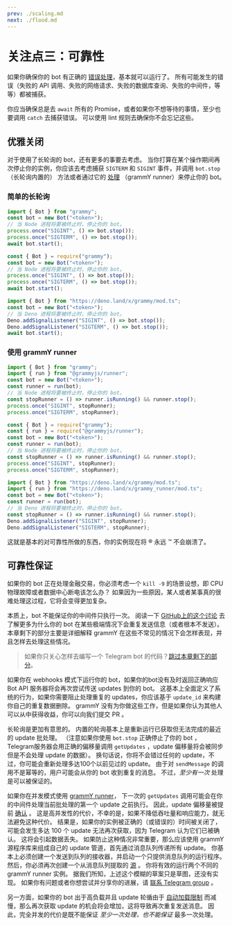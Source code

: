 ```yaml
---
prev: ./scaling.md
next: ./flood.md
---
```


# 关注点三：可靠性

如果你确保你的 bot 有正确的 [错误处理](/zh/guide/errors.md)，基本就可以运行了。
所有可能发生的错误（失败的 API 调用、失败的网络请求、失败的数据库查询、失败的中间件，等等）都被捕获。

你应当确保总是去 `await` 所有的 Promise，或者如果你不想等待的事情，至少也要调用 `catch` 去捕获错误。
可以使用 lint 规则去确保你不会忘记这些。

## 优雅关闭

对于使用了长轮询的 bot，还有更多的事要去考虑。
当你打算在某个操作期间再次停止你的实例，你应该去考虑捕获 `SIGTERM` 和 `SIGINT` 事件，并调用 `bot.stop`（长轮询内置的） 方法或者通过它的 [处理](https://doc.deno.land/https://deno.land/x/grammy_runner/mod.ts/~/RunnerHandle#stop) （grammY runner）来停止你的 bot。

### 简单的长轮询

<CodeGroup>

<CodeGroupItem title="TypeScript" active>

```ts
import { Bot } from "grammy";
const bot = new Bot("<token>");
// 当 Node 进程将要被终止时，停止你的 bot。
process.once("SIGINT", () => bot.stop());
process.once("SIGTERM", () => bot.stop());
await bot.start();
```

</CodeGroupItem>

<CodeGroupItem title="JavaScript">

```js
const { Bot } = require("grammy");
const bot = new Bot("<token>");
// 当 Node 进程将要被终止时，停止你的 bot。
process.once("SIGINT", () => bot.stop());
process.once("SIGTERM", () => bot.stop());
await bot.start();
```

</CodeGroupItem>

<CodeGroupItem title="Deno">

```ts
import { Bot } from "https://deno.land/x/grammy/mod.ts";
const bot = new Bot("<token>");
// 当 Deno 进程将要被终止时，停止你的 bot。
Deno.addSignalListener("SIGINT", () => bot.stop());
Deno.addSignalListener("SIGTERM", () => bot.stop());
await bot.start();
```

</CodeGroupItem>
</CodeGroup>

### 使用 grammY runner

<CodeGroup>

<CodeGroupItem title="TypeScript" active>

```ts
import { Bot } from "grammy";
import { run } from "@grammyjs/runner";
const bot = new Bot("<token>");
const runner = run(bot);
// 当 Node 进程将要被终止时，停止你的 bot。
const stopRunner = () => runner.isRunning() && runner.stop();
process.once("SIGINT", stopRunner);
process.once("SIGTERM", stopRunner);
```

</CodeGroupItem>

<CodeGroupItem title="JavaScript">

```js
const { Bot } = require("grammy");
const { run } = require("@grammyjs/runner");
const bot = new Bot("<token>");
const runner = run(bot);
// 当 Node 进程将要被终止时，停止你的 bot。
const stopRunner = () => runner.isRunning() && runner.stop();
process.once("SIGINT", stopRunner);
process.once("SIGTERM", stopRunner);
```

</CodeGroupItem>
<CodeGroupItem title="Deno">

```ts
import { Bot } from "https://deno.land/x/grammy/mod.ts";
import { run } from "https://deno.land/x/grammy_runner/mod.ts";
const bot = new Bot("<token>");
const runner = run(bot);
// 当 Deno 进程将要被终止时，停止你的 bot。
const stopRunner = () => runner.isRunning() && runner.stop();
Deno.addSignalListener("SIGINT", stopRunner);
Deno.addSignalListener("SIGTERM", stopRunner);
```

</CodeGroupItem>
</CodeGroup>

这就是基本的对可靠性所做的东西，你的实例现在将 :registered: 永远 :tm: 不会崩溃了。

## 可靠性保证

如果你的 bot 正在处理金融交易，你必须考虑一个 `kill -9` 的场景设想，即 CPU 物理故障或者数据中心断电该怎么办？
如果因为一些原因，某人或者某事真的很难处理这过程，它将会变得更加复杂。

本质上，bot 不能保证你的中间件只执行一次。
阅读一下 [GitHub上的这个讨论](https://github.com/tdlib/telegram-bot-api/issues/126) 去了解更多为什么你的 bot 在某些极端情况下会重复发送信息（或者根本不发送）。
本章剩下的部分主要是详细解释 grammY 在这些不常见的情况下会怎样表现，并且怎样去处理这些情况。

> 如果你只关心怎样去编写一个 Telegram bot 的代码？[跳过本章剩下的部分](/zh/advanced/flood.md)。

如果你在 webhooks 模式下运行你的 bot，如果你的bot没有及时返回正确响应 Bot API 服务器将会再次尝试传送 updates 到你的 bot。
这基本上全面定义了系统的行为，如果你需要阻止处理重复的 updates，你应该基于 `update_id` 来构建你自己的重复数据删除。
grammY 没有为你做这些工作，但是如果你认为其他人可以从中获得收益，你可以向我们提交 PR 。

长轮询是更加有意思的。
内置的轮询基本上是重新运行已获取但无法完成的最近的 update 批处理。
（注意如果你使用 `bot.stop` 正确停止了你的 bot ， Telegram服务器会用正确的偏移量调用 `getUpdates` ，update 偏移量将会被同步但是不会处理 update 的数据）。
换句话说，你将不会错过任何的 update，不过，你可能会重新处理多达100个以前见过的 update。
由于对 `sendMessage` 的调用不是幂等的，用户可能会从你的 bot 收到重复的消息。
不过，_至少有一次_ 处理是可以被保证的。

如果你在并发模式使用 [grammY runner](/zh/plugins/runner.md)， 下一次的 `getUpdates` 调用可能会在你的中间件处理当前批处理的第一个 update 之前执行。
因此，update 偏移量被提前 [确认](https://core.telegram.org/bots/api#getupdates) 。
这是高并发性的代价，不幸的是，如果不降低吞吐量和响应能力，就无法避免这种代价。
结果是，如果你的实例被正确的（或错误的）时间被关闭了，可能会发生多达 100 个 update 无法再次获取，因为 Telegram 认为它们已被确认。
这将会引起数据丢失。
如果防止这种情况非常重要，那么应该使用 grammY 源程序库来组成自己的 update 管道，首先通过消息队列传递所有 update。
你基本上必须创建一个发送到队列的接收器，并启动一个只提供消息队列的运行程序。
然后，你必须再次创建一个从消息队列提取的 [源](https://doc.deno.land/https://deno.land/x/grammy_runner/mod.ts/~/UpdateSource) 。
你将有效的运行两个不同的 grammY runner 实例。
据我们所知，上述这个模糊的草案只是草图，还没有实现。
如果你有问题或者你想尝试并分享你的进展，请 [联系 Telegram group](https://t.me/grammyjs) 。

另一方面，如果你的 bot 出于高负载并且 update 轮循由于 [自动加载限制](/zh/plugins/runner.md#sink) 而减慢，那么再次获取 update 的机会将会增加，这将导致再次重复发送消息。
因此，完全并发的代价是既不能保证 _至少一次处理，也不能保证_ 最多一次处理。
